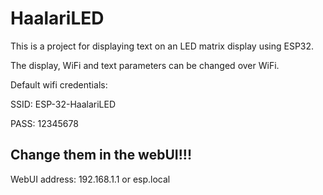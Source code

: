 # HaalariLED

This is a project for displaying text on an LED matrix display using ESP32.

The display, WiFi and text parameters can be changed over WiFi.

Default wifi credentials:

SSID: ESP-32-HaalariLED

PASS: 12345678

## Change them in the webUI!!!

WebUI address: 192.168.1.1 or esp.local
